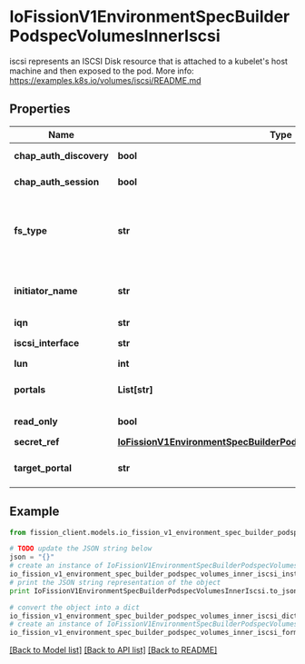 # IoFissionV1EnvironmentSpecBuilderPodspecVolumesInnerIscsi

iscsi represents an ISCSI Disk resource that is attached to a kubelet's host machine and then exposed to the pod. More info: https://examples.k8s.io/volumes/iscsi/README.md

## Properties

Name | Type | Description | Notes
------------ | ------------- | ------------- | -------------
**chap_auth_discovery** | **bool** | chapAuthDiscovery defines whether support iSCSI Discovery CHAP authentication | [optional] 
**chap_auth_session** | **bool** | chapAuthSession defines whether support iSCSI Session CHAP authentication | [optional] 
**fs_type** | **str** | fsType is the filesystem type of the volume that you want to mount. Tip: Ensure that the filesystem type is supported by the host operating system. Examples: \&quot;ext4\&quot;, \&quot;xfs\&quot;, \&quot;ntfs\&quot;. Implicitly inferred to be \&quot;ext4\&quot; if unspecified. More info: https://kubernetes.io/docs/concepts/storage/volumes#iscsi | [optional] 
**initiator_name** | **str** | initiatorName is the custom iSCSI Initiator Name. If initiatorName is specified with iscsiInterface simultaneously, new iSCSI interface &lt;target portal&gt;:&lt;volume name&gt; will be created for the connection. | [optional] 
**iqn** | **str** | iqn is the target iSCSI Qualified Name. | 
**iscsi_interface** | **str** | iscsiInterface is the interface Name that uses an iSCSI transport. Defaults to &#39;default&#39; (tcp). | [optional] 
**lun** | **int** | lun represents iSCSI Target Lun number. | 
**portals** | **List[str]** | portals is the iSCSI Target Portal List. The portal is either an IP or ip_addr:port if the port is other than default (typically TCP ports 860 and 3260). | [optional] 
**read_only** | **bool** | readOnly here will force the ReadOnly setting in VolumeMounts. Defaults to false. | [optional] 
**secret_ref** | [**IoFissionV1EnvironmentSpecBuilderPodspecVolumesInnerIscsiSecretRef**](IoFissionV1EnvironmentSpecBuilderPodspecVolumesInnerIscsiSecretRef.md) |  | [optional] 
**target_portal** | **str** | targetPortal is iSCSI Target Portal. The Portal is either an IP or ip_addr:port if the port is other than default (typically TCP ports 860 and 3260). | 

## Example

```python
from fission_client.models.io_fission_v1_environment_spec_builder_podspec_volumes_inner_iscsi import IoFissionV1EnvironmentSpecBuilderPodspecVolumesInnerIscsi

# TODO update the JSON string below
json = "{}"
# create an instance of IoFissionV1EnvironmentSpecBuilderPodspecVolumesInnerIscsi from a JSON string
io_fission_v1_environment_spec_builder_podspec_volumes_inner_iscsi_instance = IoFissionV1EnvironmentSpecBuilderPodspecVolumesInnerIscsi.from_json(json)
# print the JSON string representation of the object
print IoFissionV1EnvironmentSpecBuilderPodspecVolumesInnerIscsi.to_json()

# convert the object into a dict
io_fission_v1_environment_spec_builder_podspec_volumes_inner_iscsi_dict = io_fission_v1_environment_spec_builder_podspec_volumes_inner_iscsi_instance.to_dict()
# create an instance of IoFissionV1EnvironmentSpecBuilderPodspecVolumesInnerIscsi from a dict
io_fission_v1_environment_spec_builder_podspec_volumes_inner_iscsi_form_dict = io_fission_v1_environment_spec_builder_podspec_volumes_inner_iscsi.from_dict(io_fission_v1_environment_spec_builder_podspec_volumes_inner_iscsi_dict)
```
[[Back to Model list]](../README.md#documentation-for-models) [[Back to API list]](../README.md#documentation-for-api-endpoints) [[Back to README]](../README.md)


